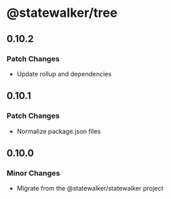 # @statewalker/tree

## 0.10.2

### Patch Changes

- Update rollup and dependencies

## 0.10.1

### Patch Changes

- Normalize package.json files

## 0.10.0

### Minor Changes

- Migrate from the @statewalker/statewalker project
